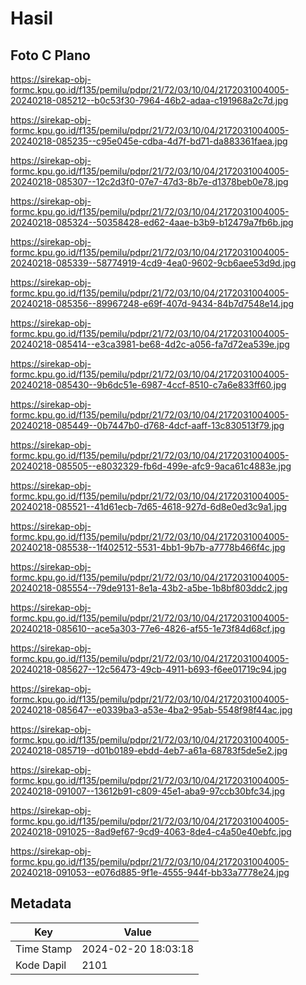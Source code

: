 # Hasil

## Foto C Plano

https://sirekap-obj-formc.kpu.go.id/f135/pemilu/pdpr/21/72/03/10/04/2172031004005-20240218-085212--b0c53f30-7964-46b2-adaa-c191968a2c7d.jpg

https://sirekap-obj-formc.kpu.go.id/f135/pemilu/pdpr/21/72/03/10/04/2172031004005-20240218-085235--c95e045e-cdba-4d7f-bd71-da883361faea.jpg

https://sirekap-obj-formc.kpu.go.id/f135/pemilu/pdpr/21/72/03/10/04/2172031004005-20240218-085307--12c2d3f0-07e7-47d3-8b7e-d1378beb0e78.jpg

https://sirekap-obj-formc.kpu.go.id/f135/pemilu/pdpr/21/72/03/10/04/2172031004005-20240218-085324--50358428-ed62-4aae-b3b9-b12479a7fb6b.jpg

https://sirekap-obj-formc.kpu.go.id/f135/pemilu/pdpr/21/72/03/10/04/2172031004005-20240218-085339--58774919-4cd9-4ea0-9602-9cb6aee53d9d.jpg

https://sirekap-obj-formc.kpu.go.id/f135/pemilu/pdpr/21/72/03/10/04/2172031004005-20240218-085356--89967248-e69f-407d-9434-84b7d7548e14.jpg

https://sirekap-obj-formc.kpu.go.id/f135/pemilu/pdpr/21/72/03/10/04/2172031004005-20240218-085414--e3ca3981-be68-4d2c-a056-fa7d72ea539e.jpg

https://sirekap-obj-formc.kpu.go.id/f135/pemilu/pdpr/21/72/03/10/04/2172031004005-20240218-085430--9b6dc51e-6987-4ccf-8510-c7a6e833ff60.jpg

https://sirekap-obj-formc.kpu.go.id/f135/pemilu/pdpr/21/72/03/10/04/2172031004005-20240218-085449--0b7447b0-d768-4dcf-aaff-13c830513f79.jpg

https://sirekap-obj-formc.kpu.go.id/f135/pemilu/pdpr/21/72/03/10/04/2172031004005-20240218-085505--e8032329-fb6d-499e-afc9-9aca61c4883e.jpg

https://sirekap-obj-formc.kpu.go.id/f135/pemilu/pdpr/21/72/03/10/04/2172031004005-20240218-085521--41d61ecb-7d65-4618-927d-6d8e0ed3c9a1.jpg

https://sirekap-obj-formc.kpu.go.id/f135/pemilu/pdpr/21/72/03/10/04/2172031004005-20240218-085538--1f402512-5531-4bb1-9b7b-a7778b466f4c.jpg

https://sirekap-obj-formc.kpu.go.id/f135/pemilu/pdpr/21/72/03/10/04/2172031004005-20240218-085554--79de9131-8e1a-43b2-a5be-1b8bf803ddc2.jpg

https://sirekap-obj-formc.kpu.go.id/f135/pemilu/pdpr/21/72/03/10/04/2172031004005-20240218-085610--ace5a303-77e6-4826-af55-1e73f84d68cf.jpg

https://sirekap-obj-formc.kpu.go.id/f135/pemilu/pdpr/21/72/03/10/04/2172031004005-20240218-085627--12c56473-49cb-4911-b693-f6ee01719c94.jpg

https://sirekap-obj-formc.kpu.go.id/f135/pemilu/pdpr/21/72/03/10/04/2172031004005-20240218-085647--e0339ba3-a53e-4ba2-95ab-5548f98f44ac.jpg

https://sirekap-obj-formc.kpu.go.id/f135/pemilu/pdpr/21/72/03/10/04/2172031004005-20240218-085719--d01b0189-ebdd-4eb7-a61a-68783f5de5e2.jpg

https://sirekap-obj-formc.kpu.go.id/f135/pemilu/pdpr/21/72/03/10/04/2172031004005-20240218-091007--13612b91-c809-45e1-aba9-97ccb30bfc34.jpg

https://sirekap-obj-formc.kpu.go.id/f135/pemilu/pdpr/21/72/03/10/04/2172031004005-20240218-091025--8ad9ef67-9cd9-4063-8de4-c4a50e40ebfc.jpg

https://sirekap-obj-formc.kpu.go.id/f135/pemilu/pdpr/21/72/03/10/04/2172031004005-20240218-091053--e076d885-9f1e-4555-944f-bb33a7778e24.jpg


## Metadata

| Key        | Value               |
| ---------- | ------------------- |
| Time Stamp | 2024-02-20 18:03:18 |
| Kode Dapil | 2101                |



